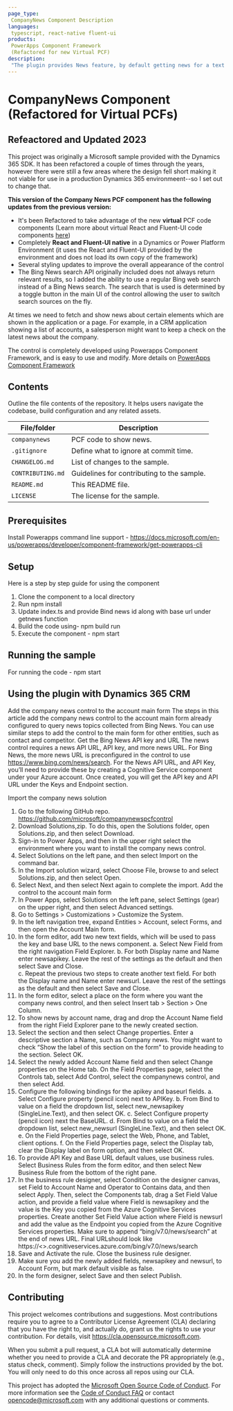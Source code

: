 ```yaml
---
page_type: 
 CompanyNews Component Description
languages:
 typescript, react-native fluent-ui
products:
 PowerApps Component Framework 
 (Refactored for new Virtual PCF) 
description: 
 "The plugin provides News feature, by default getting news for a text from BING news, but can be customized for other news sources."
---
```


# CompanyNews Component (Refactored for Virtual PCFs)
## Refeactored and Updated 2023 

This project was originally a Microsoft sample provided with the Dynamics 365 SDK. It has been refactored a couple of times through the years, however there were still a few areas where the design fell short making it not viable for use in a production Dynamics 365 environmeent--so I set out to change that. 

**This version of the Company News PCF component has the following updates from the previous version:**
- It's been Refactored to take advantage of the new **virtual** PCF code components (Learn more about virtual React and Fluent-UI code components [here](https://powerapps.microsoft.com/en-us/blog/virtual-code-components-for-power-apps-using-react-and-fluent-ui-react-platform-libraries/))
- Completely **React and Fluent-UI native** in a Dynamics or Power Platform Environment (it uses the React and Fluent-UI provided by the environment and does not load its own copy of the framework)
- Several styling updates to improve the overall appearance of the control
- The Bing News search API originally included does not always return relevant results, so I added the ability to use a regular Bing web search instead of a Bing News search. The search that is used is determined by a toggle button in the main UI of the control allowing the user to switch search sources on the fly. 
 
At times we need to fetch and show news about certain elements which are shown in the application or a page. For example, in a CRM application showing a list of accounts, a salesperson might want to keep a check on the latest news about the company.

The control is completely developed using Powerapps Component Framework, and is easy to use and modify. More details on [PowerApps Component Framework]( https://docs.microsoft.com/en-us/powerapps/developer/component-framework/overview)

## Contents

Outline the file contents of the repository. It helps users navigate the codebase, build configuration and any related assets.

| File/folder       | Description                                |
|-------------------|--------------------------------------------|
| `companynews`     | PCF code to show news.                     |
| `.gitignore`      | Define what to ignore at commit time.      |
| `CHANGELOG.md`    | List of changes to the sample.             |
| `CONTRIBUTING.md` | Guidelines for contributing to the sample. |
| `README.md`       | This README file.                          |
| `LICENSE`         | The license for the sample.                |

## Prerequisites

Install Powerapps command line support - https://docs.microsoft.com/en-us/powerapps/developer/component-framework/get-powerapps-cli
 
## Setup

Here is a step by step guide for using the component
1. Clone the component to a local directory
2. Run npm install
3. Update index.ts and provide Bind news id along with base url under getnews function
4. Build the code using- npm build run
5. Execute the component - npm start 

## Running the sample

For running the code - npm start

## Using the plugin with Dynamics 365 CRM

Add the company news control to the account main form
The steps in this article add the company news control to the account main form already configured to query news topics collected from Bing News. You can use similar steps to add the control to the main form for other entities, such as contact and competitor.
Get the Bing News API key and URL
The news control requires a news API URL, API key, and more news URL. For Bing News, the more news URL is preconfigured in the control to use https://www.bing.com/news/search. For the News API URL, and API Key, you’ll need to provide these by creating a Cognitive Service component under your Azure account. Once created, you will get the API key and API URL under the Keys and Endpoint section.  
 
Import the company news solution 
1.	Go to the following GitHub repo. https://github.com/microsoft/companynewspcfcontrol
2.	Download Solutions,zip. To do this, open the Solutions folder, open Solutions.zip, and then select Download. 
3.	Sign-in to Power Apps, and then in the upper right select the environment where you want to install the company news control.
4.	Select Solutions on the left pane, and then select Import on the command bar. 
5.	In the Import solution wizard, select Choose File, browse to and select Solutions.zip, and then select Open. 
6.	Select Next, and then select Next again to complete the import. 
Add the control to the account main form
1.	In Power Apps, select Solutions on the left pane, select Settings (gear) on the upper right, and then select Advanced settings. 
2.	Go to Settings > Customizations > Customize the System. 
3.	In the left navigation tree, expand Entities > Account, select Forms, and then open the Account Main form.
4.	In the form editor, add two new text fields, which will be used to pass the key and base URL to the news component. 
a.	Select New Field from the right navigation Field Explorer. 
b.	For both Display name and Name enter newsapikey. Leave the rest of the settings as the default and then select Save and Close.  
c.	Repeat the previous two steps to create another text field. For both the Display name and Name enter newsurl. Leave the rest of the settings as the default and then select Save and Close. 
5.	In the form editor, select a place on the form where you want the company news control, and then select Insert tab > Section > One Column. 
6.	To show news by account name, drag and drop the Account Name field from the right Field Explorer pane to the newly created section. 
7.	Select the section and then select Change properties. Enter a descriptive section a Name, such as Company news. You might want to check “Show the label of this section on the form” to provide heading to the section. Select OK.
8.	Select the newly added Account Name field and then select Change properties on the Home tab. On the Field Properties page, select the Controls tab, select Add Control, select the companynews control, and then select Add. 
9.	Configure the following bindings for the apikey and baseurl fields. 
a.	Select Configure property (pencil icon) next to APIKey. 
b.	From Bind to value on a field the dropdown list, select new_newsapikey (SingleLine.Text), and then select OK. 
c.	Select Configure property (pencil icon) next the BaseURL. 
d.	From Bind to value on a field the dropdown list, select new_newsurl (SingleLine.Text), and then select OK.
e.	On the Field Properties page, select the Web, Phone, and Tablet, client options. 
f.	On the Field Properties page, select the Display tab, clear the Display label on form option, and then select OK. 
10.	To provide API Key and Base URL default values, use business rules. Select Business Rules from the form editor, and then select New Business Rule from the bottom of the right pane. 
11.	In the business rule designer, select Condition on the designer canvas, set Field to Account Name and Operator to Contains data, and then select Apply. Then, select the Components tab, drag a Set Field Value action, and provide a field value where Field is newsapikey and the value is the Key you copied from the Azure Cognitive Services properties. Create another Set Field Value action where Field is newsurl and add the value as the Endpoint you copied from the Azure Cognitive Services properties. Make sure to append “bing/v7.0/news/search” at the end of news URL. Final URLshould look like https://<<yourservicename>>.cognitiveservices.azure.com/bing/v7.0/news/search   
12.	Save and Activate the rule. Close the business rule designer. 
13.	Make sure you add the newly added fields, newsapikey and newsurl, to Account Form, but mark default visible as false. 
14.	In the form designer, select Save and then select Publish. 

## Contributing

This project welcomes contributions and suggestions.  Most contributions require you to agree to a
Contributor License Agreement (CLA) declaring that you have the right to, and actually do, grant us
the rights to use your contribution. For details, visit https://cla.opensource.microsoft.com.

When you submit a pull request, a CLA bot will automatically determine whether you need to provide
a CLA and decorate the PR appropriately (e.g., status check, comment). Simply follow the instructions
provided by the bot. You will only need to do this once across all repos using our CLA.

This project has adopted the [Microsoft Open Source Code of Conduct](https://opensource.microsoft.com/codeofconduct/).
For more information see the [Code of Conduct FAQ](https://opensource.microsoft.com/codeofconduct/faq/) or
contact [opencode@microsoft.com](mailto:opencode@microsoft.com) with any additional questions or comments.
